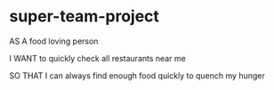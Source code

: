 # super-team-project

AS A food loving person

I WANT to quickly check all restaurants near me

SO THAT I can always find enough food quickly to quench my hunger


